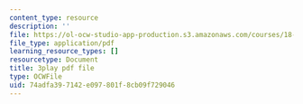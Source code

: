 ```yaml
---
content_type: resource
description: ''
file: https://ol-ocw-studio-app-production.s3.amazonaws.com/courses/18-06sc-linear-algebra-fall-2011/74adfa397142e097801f8cb09f729046_YzZUIYRCE38.pdf
file_type: application/pdf
learning_resource_types: []
resourcetype: Document
title: 3play pdf file
type: OCWFile
uid: 74adfa39-7142-e097-801f-8cb09f729046
---
```

